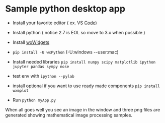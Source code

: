 # Sample python desktop app

* Install your favorite editor ( ex. VS [Code](https://code.visualstudio.com/download))
* Install python ( notice 2.7 is EOL so move to 3.x when possible )
* Install [wxWidgets](http://www.wxpython.org/download.php#stable)

* `pip install -U wxPython` (-U:windows --user:mac)

* Install needed libraries `pip install numpy scipy matplotlib ipython jupyter pandas sympy nose`
* test env with  `ipython --pylab`
* install optional if you want to use ready made components `pip install wxmplot`
* Run `python myApp.py`

When all goes well you see an image in the window and three png files are generated showing mathematical image processing samples.